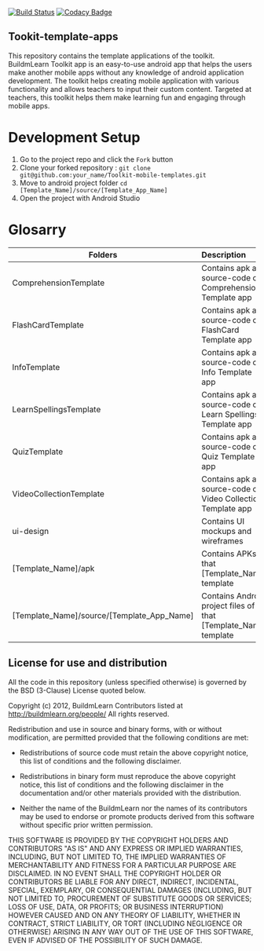 [![Build Status](https://travis-ci.org/BuildmLearn/Toolkit-mobile-templates.svg)](https://travis-ci.org/BuildmLearn/Toolkit-mobile-templates) [![Codacy Badge](https://api.codacy.com/project/badge/Grade/aa817e5c09b24adeaa998ef73f4393e0)](https://www.codacy.com/app/anupam/Toolkit-mobile-templates?utm_source=github.com&amp;utm_medium=referral&amp;utm_content=BuildmLearn/Toolkit-mobile-templates&amp;utm_campaign=Badge_Grade)

Tookit-template-apps
--------------------

This repository contains the template applications of the toolkit. BuildmLearn Toolkit app is an easy-to-use android app that helps the users make another mobile apps without any knowledge of android application development. The toolkit helps creating mobile application with various functionality and allows teachers to input their custom content. Targeted at teachers, this toolkit helps them make learning fun and engaging through mobile apps.

# Development Setup
1. Go to the project repo and click the `Fork` button
2. Clone your forked repository : `git clone git@github.com:your_name/Toolkit-mobile-templates.git`
3. Move to android project folder `cd [Template_Name]/source/[Template_App_Name]`
4. Open the project with Android Studio

Glosarry
======
| Folders       | Description  |
| ------------- |:-------------|
| ComprehensionTemplate    | Contains apk and source-code of Comprehension Template app |
| FlashCardTemplate    | Contains apk and source-code of FlashCard Template app |
| InfoTemplate    | Contains apk and source-code of Info Template app |
| LearnSpellingsTemplate    | Contains apk and source-code of Learn Spellings Template app |
| QuizTemplate    | Contains apk and source-code of Quiz Template app |
| VideoCollectionTemplate    | Contains apk and source-code of Video Collection Template app |
| ui-design      | Contains UI mockups and wireframes   |
| [Template_Name]/apk | Contains APKs of that [Template_Name] template |
| [Template_Name]/source/[Template_App_Name] | Contains Android project files of that [Template_Name] template |


License for use and distribution
---------------------------------

All the code in this repository (unless specified otherwise) is governed by the BSD (3-Clause) License quoted below.

Copyright (c) 2012, BuildmLearn Contributors listed at http://buildmlearn.org/people/
All rights reserved.

Redistribution and use in source and binary forms, with or without
modification, are permitted provided that the following conditions are met:

* Redistributions of source code must retain the above copyright notice, this
  list of conditions and the following disclaimer.

* Redistributions in binary form must reproduce the above copyright notice,
  this list of conditions and the following disclaimer in the documentation
  and/or other materials provided with the distribution.

* Neither the name of the BuildmLearn nor the names of its
  contributors may be used to endorse or promote products derived from
  this software without specific prior written permission.

THIS SOFTWARE IS PROVIDED BY THE COPYRIGHT HOLDERS AND CONTRIBUTORS "AS IS"
AND ANY EXPRESS OR IMPLIED WARRANTIES, INCLUDING, BUT NOT LIMITED TO, THE
IMPLIED WARRANTIES OF MERCHANTABILITY AND FITNESS FOR A PARTICULAR PURPOSE ARE
DISCLAIMED. IN NO EVENT SHALL THE COPYRIGHT HOLDER OR CONTRIBUTORS BE LIABLE
FOR ANY DIRECT, INDIRECT, INCIDENTAL, SPECIAL, EXEMPLARY, OR CONSEQUENTIAL
DAMAGES (INCLUDING, BUT NOT LIMITED TO, PROCUREMENT OF SUBSTITUTE GOODS OR
SERVICES; LOSS OF USE, DATA, OR PROFITS; OR BUSINESS INTERRUPTION) HOWEVER
CAUSED AND ON ANY THEORY OF LIABILITY, WHETHER IN CONTRACT, STRICT LIABILITY,
OR TORT (INCLUDING NEGLIGENCE OR OTHERWISE) ARISING IN ANY WAY OUT OF THE USE
OF THIS SOFTWARE, EVEN IF ADVISED OF THE POSSIBILITY OF SUCH DAMAGE.
